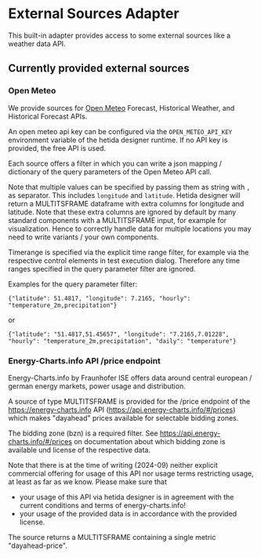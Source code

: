 # External Sources Adapter
This built-in adapter provides access to some external sources like a weather data API.

## Currently provided external sources

### Open Meteo
We provide sources for [Open Meteo](https://open-meteo.com/) Forecast, Historical Weather, and Historical Forecast APIs.

An open meteo api key can be configured via the `OPEN_METEO_API_KEY` environment variable of the hetida designer runtime. If no API key is provided, the free API is used.

Each source offers a filter in which you can write a json mapping / dictionary of the query parameters of the Open Meteo API call.

Note that multiple values can be specified by passing them as string with `,` as separator. This includes `longitude` and `latitude`. Hetida designer will return a MULTITSFRAME dataframe with extra columns for longitude and latitude. Note that these extra columns are ignored by default by many standard components with a MULTITSFRAME input, for example for visualization. Hence to correctly handle data for multiple locations you may need to write variants / your own components.

Timerange is specified via the explicit time range filter, for example via the respective  control elements in test execution dialog. Therefore any time ranges specified in the query parameter filter are ignored.

Examples for the query parameter filter:
```
{"latitude": 51.4817, "longitude": 7.2165, "hourly": "temperature_2m,precipitation"}
```
or
```
{"latitude": "51.4817,51.45657", "longitude": "7.2165,7.01228", "hourly": "temperature_2m,precipitation", "daily": "temperature"}
```

### Energy-Charts.info API /price endpoint
Energy-Charts.info by Fraunhofer ISE offers data around central european / german energy markets, power usage and distribution.

A source of type MULTITSFRAME is provided for the /price endpoint of the https://energy-charts.info API (https://api.energy-charts.info/#/prices) which makes "dayahead" prices available for selectable bidding zones.

The bidding zone (bzn) is a required filter. See https://api.energy-charts.info/#/prices on documentation about which bidding zone is available und license of the respective data.

Note that there is at the time of writing (2024-09) neither explicit commercial offering for usage of this API nor usage terms restricting usage, at least as far as we know. Please make sure that 

* your usage of this API via hetida designer is in agreement with the current conditions and terms of energy-charts.info!
* your usage of the provided data is in accordance with the provided license.

The source returns a MULTITSFRAME containing a single metric "dayahead-price".


